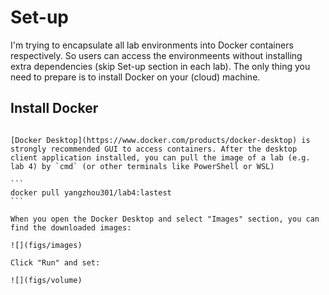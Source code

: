 # Set-up

I'm trying to encapsulate all lab environments into Docker containers respectively. So users can access the environmeents without installing extra dependencies (skip Set-up section in each lab). The only thing you need to prepare is to install Docker on your (cloud) machine.

## Install Docker

````{tabbed} Windows

[Docker Desktop](https://www.docker.com/products/docker-desktop) is strongly recommended GUI to access containers. After the desktop client application installed, you can pull the image of a lab (e.g. lab 4) by `cmd` (or other terminals like PowerShell or WSL)

```
docker pull yangzhou301/lab4:lastest
```

When you open the Docker Desktop and select "Images" section, you can find the downloaded images:

![](figs/images)

Click "Run" and set:

![](figs/volume)
````

